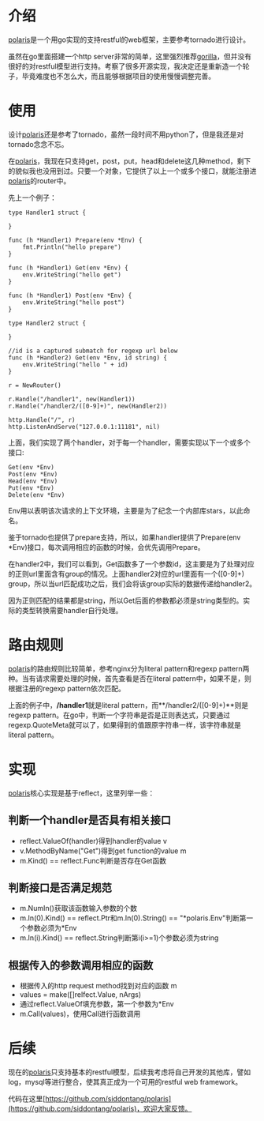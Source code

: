 # 介绍

[polaris](https://github.com/siddontang/polaris)是一个用go实现的支持restful的web框架，主要参考tornado进行设计。

虽然在go里面搭建一个http server非常的简单，这里强烈推荐[gorilla](http://www.gorillatoolkit.org/)，但并没有很好的对restful模型进行支持。考察了很多开源实现，我决定还是重新造一个轮子，毕竟难度也不怎么大，而且能够根据项目的使用慢慢调整完善。

# 使用

设计[polaris](https://github.com/siddontang/polaris)还是参考了tornado，虽然一段时间不用python了，但是我还是对tornado念念不忘。

在[polaris](https://github.com/siddontang/polaris)，我现在只支持get，post，put，head和delete这几种method，剩下的貌似我也没用到过。只要一个对象，它提供了以上一个或多个接口，就能注册进[polaris](https://github.com/siddontang/polaris)的router中。

先上一个例子：

    type Handler1 struct {

    }

    func (h *Handler1) Prepare(env *Env) {
        fmt.Println("hello prepare")
    }

    func (h *Handler1) Get(env *Env) {
        env.WriteString("hello get")
    }

    func (h *Handler1) Post(env *Env) {
        env.WriteString("hello post")
    }

    type Handler2 struct {

    }

    //id is a captured submatch for regexp url below
    func (h *Handler2) Get(env *Env, id string) {
        env.WriteString("hello " + id)
    }

    r = NewRouter()

    r.Handle("/handler1", new(Handler1))
    r.Handle("/handler2/([0-9]+)", new(Handler2))

    http.Handle("/", r)
    http.ListenAndServe("127.0.0.1:11181", nil)
    
上面，我们实现了两个handler，对于每一个handler，需要实现以下一个或多个接口:

    Get(env *Env)
    Post(env *Env)
    Head(env *Env)
    Put(env *Env)
    Delete(env *Env)
    
Env用以表明该次请求的上下文环境，主要是为了纪念一个内部库stars，以此命名。

鉴于tornado也提供了prepare支持，所以，如果handler提供了Prepare(env *Env)接口，每次调用相应的函数的时候，会优先调用Prepare。

在handler2中，我们可以看到，Get函数多了一个参数id，这主要是为了处理对应的正则url里面含有group的情况。上面handler2对应的url里面有一个([0-9]+) group，所以当url匹配成功之后，我们会将该group实际的数据传递给handler2。

因为正则匹配的结果都是string，所以Get后面的参数都必须是string类型的。实际的类型转换需要handler自行处理。

# 路由规则

[polaris](https://github.com/siddontang/polaris)的路由规则比较简单，参考nginx分为literal pattern和regexp pattern两种。当有请求需要处理的时候，首先查看是否在literal pattern中，如果不是，则根据注册的regexp pattern依次匹配。

上面的例子中，**/handler1**就是literal pattern，而**/handler2/([0-9]+)**则是regexp pattern。在go中，判断一个字符串是否是正则表达式，只要通过regexp.QuoteMeta就可以了，如果得到的值跟原字符串一样，该字符串就是literal pattern。

# 实现

[polaris](https://github.com/siddontang/polaris)核心实现是基于reflect，这里列举一些：

## 判断一个handler是否具有相关接口

- reflect.ValueOf(handler)得到handler的value v
- v.MethodByName("Get")得到get function的value m
- m.Kind() == reflect.Func判断是否存在Get函数

## 判断接口是否满足规范

- m.NumIn()获取该函数输入参数的个数
- m.In(0).Kind() == reflect.Ptr和m.In(0).String() == "*polaris.Env"判断第一个参数必须为\*Env
- m.In(i).Kind() == reflect.String判断第i(i>=1)个参数必须为string

## 根据传入的参数调用相应的函数

- 根据传入的http request method找到对应的函数 m
- values = make([]relfect.Value, nArgs)
- 通过reflect.ValueOf填充参数，第一个参数为\*Env
- m.Call(values)，使用Call进行函数调用

# 后续

现在的[polaris](https://github.com/siddontang/polaris)只支持基本的restful模型，后续我考虑将自己开发的其他库，譬如log，mysql等进行整合，使其真正成为一个可用的restful web framework。

代码在这里[https://github.com/siddontang/polaris](https://github.com/siddontang/polaris)，欢迎大家反馈。